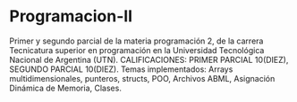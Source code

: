 # Programacion-ll
Primer y segundo parcial de la materia programación 2, de la carrera Tecnicatura superior en programación en la Universidad Tecnológica Nacional de Argentina (UTN). CALIFICACIONES: PRIMER PARCIAL 10(DIEZ), SEGUNDO PARCIAL 10(DIEZ). Temas implementados: Arrays multidimensionales, punteros, structs, POO, Archivos ABML, Asignación Dinámica de Memoria, Clases.
